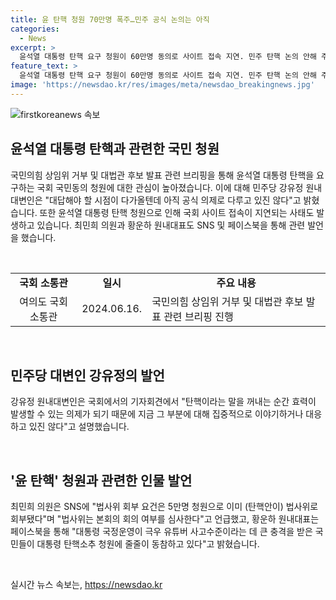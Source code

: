 ```yaml
---
title: 윤 탄핵 청원 70만명 폭주…민주 공식 논의는 아직
categories:
  - News
excerpt: >
  윤석열 대통령 탄핵 요구 청원이 60만명 동의로 사이트 접속 지연. 민주 탄핵 논의 안해 주장. 김진표 회고록 공개 후 논란 확산. 최민희 의원은 법사위 회부 요건 충족 언급, 황운하 의원은 대통령 국정운영 비판. 클릭 유도 요약.
feature_text: >
  윤석열 대통령 탄핵 요구 청원이 60만명 동의로 사이트 접속 지연. 민주 탄핵 논의 안해 주장. 김진표 회고록 공개 후 논란 확산. 최민희 의원은 법사위 회부 요건 충족 언급, 황운하 의원은 대통령 국정운영 비판. 클릭 유도 요약.
image: 'https://newsdao.kr/res/images/meta/newsdao_breakingnews.jpg'
---
```


<p><img src="https://newsdao.kr/res/images/meta/newsdao_breakingnews.jpg" alt="firstkoreanews 속보" /></p>

<h2 data-ke-size="size26">윤석열 대통령 탄핵과 관련한 국민 청원</h2>

<p>국민의힘 상임위 거부 및 대법관 후보 발표 관련 브리핑을 통해 윤석열 대통령 탄핵을 요구하는 국회 국민동의 청원에 대한 관심이 높아졌습니다. 이에 대해 민주당 강유정 원내대변인은 "대답해야 할 시점이 다가올텐데 아직 공식 의제로 다루고 있진 않다"고 밝혔습니다. 또한 윤석열 대통령 탄핵 청원으로 인해 국회 사이트 접속이 지연되는 사태도 발생하고 있습니다. 최민희 의원과 황운하 원내대표도 SNS 및 페이스북을 통해 관련 발언을 했습니다.</p>

<p data-ke-size="size16">&nbsp;</p>

<table>
  <tbody>
    <tr>
      <td style="text-align: center; height: 17px;"><b>국회 소통관</b></td>
      <td style="text-align: center; height: 17px;"><b>일시</b></td>
      <td style="text-align: center; height: 17px;"><b>주요 내용</b></td>
    </tr>
    <tr>
      <td style="text-align: center;">여의도 국회 소통관</td>
      <td style="text-align: center;">2024.06.16.</td>
      <td>국민의힘 상임위 거부 및 대법관 후보 발표 관련 브리핑 진행</td>
    </tr>
  </tbody>
</table>

<p data-ke-size="size16">&nbsp;</p>

<h2 data-ke-size="size26">민주당 대변인 강유정의 발언</h2>

<p>강유정 원내대변인은 국회에서의 기자회견에서 "탄핵이라는 말을 꺼내는 순간 효력이 발생할 수 있는 의제가 되기 때문에 지금 그 부분에 대해 집중적으로 이야기하거나 대응하고 있진 않다"고 설명했습니다.</p>

<p data-ke-size="size16">&nbsp;</p>

<h2 data-ke-size="size26">'윤 탄핵' 청원과 관련한 인물 발언</h2>

<p>최민희 의원은 SNS에 "법사위 회부 요건은 5만명 청원으로 이미 (탄핵안이) 법사위로 회부됐다"며 "법사위는 본회의 회의 여부를 심사한다"고 언급했고, 황운하 원내대표는 페이스북을 통해 "대통령 국정운영이 극우 유튜버 사고수준이라는 데 큰 충격을 받은 국민들이 대통령 탄핵소추 청원에 줄줄이 동참하고 있다"고 밝혔습니다. </p>

<p data-ke-size="size16">&nbsp;</p>
실시간 뉴스 속보는, <a href="https://newsdao.kr" rel="dofollow">https://newsdao.kr</a>


